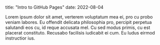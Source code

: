 title: "Intro to GitHub Pages"
date: 2022-08-04

Lorem ipsum dolor sit amet, verterem voluptatum mea ei, pro cu probo veniam labores. Eu offendit delicata philosophia pro, percipit perpetua salutandi eos cu, id reque accusata mel. Cu sed modus primis, cu est placerat constituto. Recusabo facilisis iudicabit ei cum. Eu ludus eirmod instructior ius.
